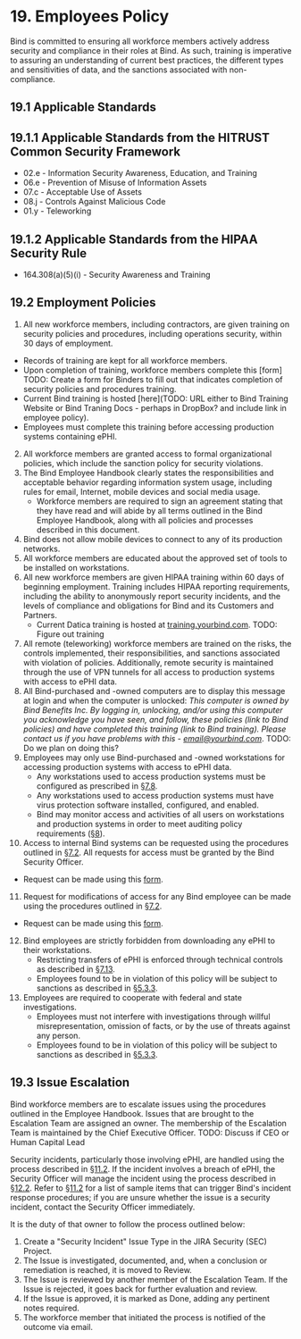 # 19. Employees Policy

Bind is committed to ensuring all workforce members actively address security and compliance in their roles at Bind. As such, training is imperative to assuring an understanding of current best practices, the different types and sensitivities of data, and the sanctions associated with non-compliance.

## 19.1 Applicable Standards

## 19.1.1 Applicable Standards from the HITRUST Common Security Framework

* 02.e - Information Security Awareness, Education, and Training
* 06.e - Prevention of Misuse of Information Assets
* 07.c - Acceptable Use of Assets
* 08.j - Controls Against Malicious Code
* 01.y - Teleworking

## 19.1.2 Applicable Standards from the HIPAA Security Rule

* 164.308(a)(5)(i) - Security Awareness and Training

## 19.2 Employment Policies

1. All new workforce members, including contractors, are given training on security policies and procedures, including operations security, within 30 days of employment.
  * Records of training are kept for all workforce members.
  * Upon completion of training, workforce members complete this [form] TODO: Create a form for Binders to fill out that indicates completion of security policies and procedures training.
  * Current Bind training is hosted [here](TODO: URL either to Bind Training Website or Bind Traning Docs - perhaps in DropBox? and include link in employee policy).
  * Employees must complete this training before accessing production systems containing ePHI.
2. All workforce members are granted access to formal organizational policies, which include the sanction policy for security violations.
3. The Bind Employee Handbook clearly states the responsibilities and acceptable behavior regarding information system usage, including rules for email, Internet, mobile devices and social media usage.
   * Workforce members are required to sign an agreement stating that they have read and will abide by all terms outlined in the Bind Employee Handbook, along with all policies and processes described in this document.
4. Bind does not allow mobile devices to connect to any of its production networks.
5. All workforce members are educated about the approved set of tools to be installed on workstations.
6. All new workforce members are given HIPAA training within 60 days of beginning employment. Training includes HIPAA reporting requirements, including the ability to anonymously report security incidents, and the levels of compliance and obligations for Bind and its Customers and Partners.
   * Current Datica training is hosted at [training.yourbind.com](https://training.yourbind.com/). TODO: Figure out training
7. All remote (teleworking) workforce members are trained on the risks, the controls implemented, their responsibilities, and sanctions associated with violation of policies. Additionally, remote security is maintained through the use of VPN tunnels for all access to production systems with access to ePHI data.
8. All Bind-purchased and -owned computers are to display this message at login and when the computer is unlocked: *This computer is owned by Bind Benefits Inc. By logging in, unlocking, and/or using this computer you acknowledge you have seen, and follow, these policies (link to Bind policies) and have completed this training (link to Bind training). Please contact us if you have problems with this - email@yourbind.com*.  TODO: Do we plan on doing this?
9. Employees may only use Bind-purchased and -owned workstations for accessing production systems with access to ePHI data.
   * Any workstations used to access production systems must be configured as prescribed in [§7.8](#7.8-employee-workstation-use).
   * Any workstations used to access production systems must have virus protection software installed, configured, and enabled.
   * Bind may monitor access and activities of all users on workstations and production systems in order to meet auditing policy requirements ([§8](#8.-auditing-policy)).
10. Access to internal Bind systems can be requested using the procedures outlined in [§7.2](#7.2-access-establishment-and-modification). All requests for access must be granted by the Bind Security Officer.
  * Request can be made using this [form](https://thebind.atlassian.net/servicedesk/customer/portal/1/create/18).
11. Request for modifications of access for any Bind employee can be made using the procedures outlined in [§7.2](#7.2-access-establishment-and-modification).
  * Request can be made using this [form](https://thebind.atlassian.net/servicedesk/customer/portal/1/create/18).
12. Bind employees are strictly forbidden from downloading any ePHI to their workstations.
    * Restricting transfers of ePHI is enforced through technical controls as described in [§7.13](#7.13-access-to-ephi).
    * Employees found to be in violation of this policy will be subject to sanctions as described in [§5.3.3](#5.3-security-officer).
13. Employees are required to cooperate with federal and state investigations.
    * Employees must not interfere with investigations through willful misrepresentation, omission of facts, or by the use of threats against any person.
    * Employees found to be in violation of this policy will be subject to sanctions as described in [§5.3.3](#5.3-security-officer).

## 19.3 Issue Escalation

Bind workforce members are to escalate issues using the procedures outlined in the Employee Handbook. Issues that are brought to the Escalation Team are assigned an owner. The membership of the Escalation Team is maintained by the Chief Executive Officer. TODO:  Discuss if CEO or Human Capital Lead

Security incidents, particularly those involving ePHI, are handled using the process described in [§11.2](#11.2-incident-management-policies). If the incident involves a breach of ePHI, the Security Officer will manage the incident using the process described in [§12.2](#12.2-datica-breach-policy). Refer to [§11.2](#11.2-incident-management-policies) for a list of sample items that can trigger Bind's incident response procedures; if you are unsure whether the issue is a security incident, contact the Security Officer immediately.

It is the duty of that owner to follow the process outlined below:

1. Create a "Security Incident" Issue Type in the JIRA Security (SEC) Project.
2. The Issue is investigated, documented, and, when a conclusion or remediation is reached, it is moved to Review.
3. The Issue is reviewed by another member of the Escalation Team. If the Issue is rejected, it goes back for further evaluation and review.
4. If the Issue is approved, it is marked as Done, adding any pertinent notes required.
5. The workforce member that initiated the process is notified of the outcome via email.
